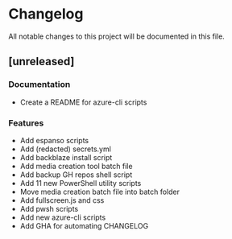 # Changelog

All notable changes to this project will be documented in this file.

## [unreleased]

### Documentation

- Create a README for azure-cli scripts

### Features

- Add espanso scripts
- Add (redacted) secrets.yml
- Add backblaze install script
- Add media creation tool batch file
- Add backup GH repos shell script
- Add 11 new PowerShell utility scripts
- Move media creation batch file into batch folder
- Add fullscreen.js and css
- Add pwsh scripts
- Add new azure-cli scripts
- Add GHA for automating CHANGELOG

<!-- generated by git-cliff -->

